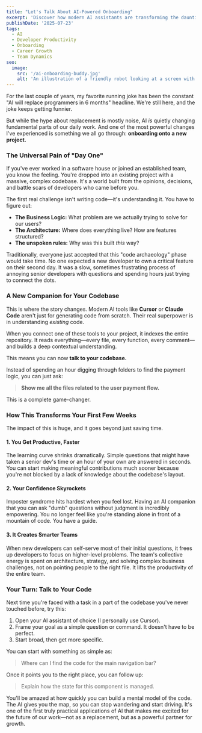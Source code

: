 ```yaml
---
title: "Let's Talk About AI-Powered Onboarding"
excerpt: 'Discover how modern AI assistants are transforming the daunting task of developer onboarding. This post shares a practical perspective on using tools like Cursor to understand complex codebases in hours, not weeks, boosting both confidence and team productivity.'
publishDate: '2025-07-23'
tags:
  - AI
  - Developer Productivity
  - Onboarding
  - Career Growth
  - Team Dynamics
seo:
  image:
    src: '/ai-onboarding-buddy.jpg'
    alt: 'An illustration of a friendly robot looking at a screen with code, symbolizing an AI development partner.'
---
```


For the last couple of years, my favorite running joke has been the constant "AI will replace programmers in 6 months" headline. We're still here, and the joke keeps getting funnier.

But while the hype about replacement is mostly noise, AI _is_ quietly changing fundamental parts of our daily work. And one of the most powerful changes I've experienced is something we all go through: **onboarding onto a new project.**

### The Universal Pain of "Day One"

If you've ever worked in a software house or joined an established team, you know the feeling. You're dropped into an existing project with a massive, complex codebase. It's a world built from the opinions, decisions, and battle scars of developers who came before you.

The first real challenge isn't writing code—it's understanding it. You have to figure out:

- **The Business Logic:** What problem are we actually trying to solve for our users?
- **The Architecture:** Where does everything live? How are features structured?
- **The unspoken rules:** Why was this built _this_ way?

Traditionally, everyone just accepted that this "code archaeology" phase would take time. No one expected a new developer to own a critical feature on their second day. It was a slow, sometimes frustrating process of annoying senior developers with questions and spending hours just trying to connect the dots.

### A New Companion for Your Codebase

This is where the story changes. Modern AI tools like **Cursor** or **Claude Code** aren't just for generating code from scratch. Their real superpower is in understanding _existing_ code.

When you connect one of these tools to your project, it indexes the entire repository. It reads everything—every file, every function, every comment—and builds a deep contextual understanding.

This means you can now **talk to your codebase.**

Instead of spending an hour digging through folders to find the payment logic, you can just ask:

> **Show me all the files related to the user payment flow.**

This is a complete game-changer.

### How This Transforms Your First Few Weeks

The impact of this is huge, and it goes beyond just saving time.

#### 1. You Get Productive, Faster

The learning curve shrinks dramatically. Simple questions that might have taken a senior dev's time or an hour of your own are answered in seconds. You can start making meaningful contributions much sooner because you're not blocked by a lack of knowledge about the codebase's layout.

#### 2. Your Confidence Skyrockets

Imposter syndrome hits hardest when you feel lost. Having an AI companion that you can ask "dumb" questions without judgment is incredibly empowering. You no longer feel like you're standing alone in front of a mountain of code. You have a guide.

#### 3. It Creates Smarter Teams

When new developers can self-serve most of their initial questions, it frees up developers to focus on higher-level problems. The team's collective energy is spent on architecture, strategy, and solving complex business challenges, not on pointing people to the right file. It lifts the productivity of the entire team.

### Your Turn: Talk to Your Code

Next time you're faced with a task in a part of the codebase you've never touched before, try this:

1.  Open your AI assistant of choice (I personally use Cursor).
2.  Frame your goal as a simple question or command. It doesn't have to be perfect.
3.  Start broad, then get more specific.

You can start with something as simple as:

> Where can I find the code for the main navigation bar?

Once it points you to the right place, you can follow up:

> Explain how the state for this component is managed.

You'll be amazed at how quickly you can build a mental model of the code. The AI gives you the map, so you can stop wandering and start driving. It's one of the first truly practical applications of AI that makes me excited for the future of our work—not as a replacement, but as a powerful partner for growth.
